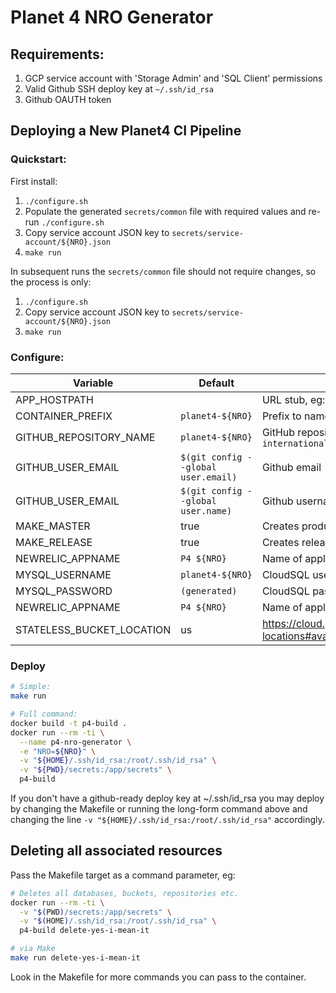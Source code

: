 # Planet 4 NRO Generator

## Requirements:

1. GCP service account with 'Storage Admin' and 'SQL Client' permissions
2. Valid Github SSH deploy key at `~/.ssh/id_rsa`
3. Github OAUTH token

## Deploying a New Planet4 CI Pipeline

### Quickstart:

First install:
1.  `./configure.sh`
1.  Populate the generated `secrets/common` file with required values and re-run `./configure.sh`
1.  Copy service account JSON key to `secrets/service-account/${NRO}.json`
1.  `make run`

In subsequent runs the `secrets/common` file should not require changes, so the process is only:
1. `./configure.sh`
2. Copy service account JSON key to `secrets/service-account/${NRO}.json`
3. `make run`

### Configure:

Variable                  | Default                             | Values
--------------------------|-------------------------------------|---------------------------------------------------------------------------
APP_HOSTPATH              |                                     | URL stub, eg: `/international`
CONTAINER_PREFIX          | `planet4-${NRO}`                    | Prefix to name containers in the Helm release
GITHUB_REPOSITORY_NAME    | `planet4-${NRO}`                    | GitHub repository name, eg: `planet4-international`
GITHUB_USER_EMAIL         | `$(git config --global user.email)` | Github email
GITHUB_USER_EMAIL         | `$(git config --global user.name)`  | Github username
MAKE_MASTER               | true                                | Creates production environment resources
MAKE_RELEASE              | true                                | Creates release environment resources
NEWRELIC_APPNAME          | `P4 ${NRO}`                         | Name of application in NewRelic monitoring
MYSQL_USERNAME            | `planet4-${NRO}`                    | CloudSQL username (will be created)
MYSQL_PASSWORD            | `(generated)`                       | CloudSQL password
NEWRELIC_APPNAME          | `P4 ${NRO}`                         | Name of application in NewRelic monitoring
STATELESS_BUCKET_LOCATION | us                                  | https://cloud.google.com/storage/docs/bucket-locations#available_locations


### Deploy

```bash
# Simple:
make run

# Full command:
docker build -t p4-build .
docker run --rm -ti \
  --name p4-nro-generator \
  -e "NRO=${NRO}" \
  -v "${HOME}/.ssh/id_rsa:/root/.ssh/id_rsa" \
  -v "${PWD}/secrets:/app/secrets" \
  p4-build
```

If you don't have a github-ready deploy key at ~/.ssh/id_rsa you may deploy by changing the Makefile or running the long-form command above and changing the line `-v "${HOME}/.ssh/id_rsa:/root/.ssh/id_rsa"` accordingly.

## Deleting all associated resources

Pass the Makefile target as a command parameter, eg:

```bash
# Deletes all databases, buckets, repositories etc.
docker run --rm -ti \
  -v "$(PWD)/secrets:/app/secrets" \
  -v "$(HOME)/.ssh/id_rsa:/root/.ssh/id_rsa" \
  p4-build delete-yes-i-mean-it

# via Make
make run delete-yes-i-mean-it
```

Look in the Makefile for more commands you can pass to the container.
